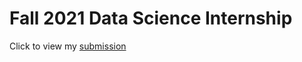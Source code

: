 # Fall 2021 Data Science Internship


Click to view my [submission](https://nbviewer.jupyter.org/github/CinnamonXI/shopify/blob/main/shopify.ipynb)
